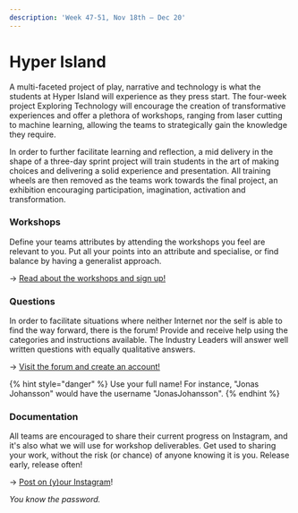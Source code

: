 ```yaml
---
description: 'Week 47-51, Nov 18th — Dec 20'
---
```


# Hyper Island

A multi-faceted project of play, narrative and technology is what the students at Hyper Island will experience as they press start. The four-week project Exploring Technology will encourage the creation of transformative experiences and offer a plethora of workshops, ranging from laser cutting to machine learning, allowing the teams to strategically gain the knowledge they require.

In order to further facilitate learning and reflection, a mid delivery in the shape of a three-day sprint project will train students in the art of making choices and delivering a solid experience and presentation. All training wheels are then removed as the teams work towards the final project, an exhibition encouraging participation, imagination, activation and transformation.

### Workshops

Define your teams attributes by attending the workshops you feel are relevant to you. Put all your points into an attribute and specialise, or find balance by having a generalist approach.

→ [Read about the workshops and sign up!](workshops.md)

### Questions

In order to facilitate situations where neither Internet nor the self is able to find the way forward, there is the forum! Provide and receive help using the categories and instructions available. The Industry Leaders will answer well written questions with equally qualitative answers.

→ [Visit the forum and create an account!](https://forum.exploring.technology/)

{% hint style="danger" %}
Use your full name! For instance, "Jonas Johansson" would have the username "JonasJohansson".
{% endhint %}

### Documentation

All teams are encouraged to share their current progress on Instagram, and it's also what we will use for workshop deliverables. Get used to sharing your work, without the risk \(or chance\) of anyone knowing it is you. Release early, release often!

→ [Post on \(y\)our Instagram](https://www.instagram.com/exploring_technology/)!

_You know the password._

